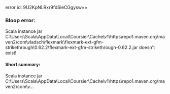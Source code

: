 error id: 9U2KpNLRxr9fdSieCGgysw==
### Bloop error:

Scala instance jar C:\Users\Scala\AppData\Local\Coursier\Cache\v1\https\repo1.maven.org\maven2\com\vladsch\flexmark\flexmark-ext-gfm-strikethrough\0.62.2\flexmark-ext-gfm-strikethrough-0.62.2.jar doesn't exist!
#### Short summary: 

Scala instance jar C:\Users\Scala\AppData\Local\Coursier\Cache\v1\https\repo1.maven.org\maven2\com\v...